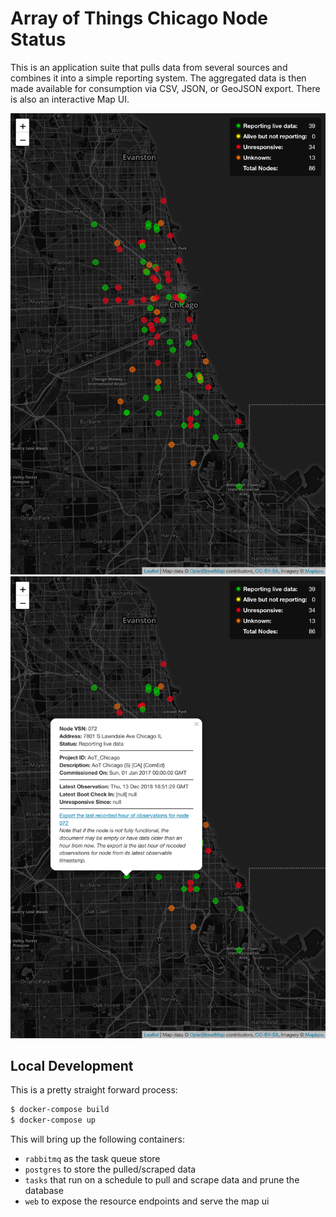 # Array of Things Chicago Node Status

This is an application suite that pulls data from several sources
and combines it into a simple reporting system. The aggregated
data is then made available for consumption via CSV, JSON, or
GeoJSON export. There is also an interactive Map UI.

![node locations](./docs/locations.png "Node Locations") ![node info popup](./docs/node-info.png "Node Info Popup")

## Local Development

This is a pretty straight forward process:

```bash
$ docker-compose build
$ docker-compose up
```

This will bring up the following containers:

- `rabbitmq` as the task queue store
- `postgres` to store the pulled/scraped data
- `tasks` that run on a schedule to pull and scrape data and prune the database
- `web` to expose the resource endpoints and serve the map ui
